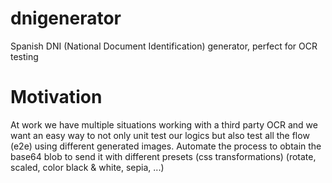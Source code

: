 # dnigenerator
Spanish DNI (National Document Identification) generator, perfect for OCR testing

# Motivation
At work we have multiple situations working with a third party OCR and we want an easy way to not only unit test our logics but also test all the flow (e2e) using different generated images.
Automate the process to obtain the base64 blob to send it with different presets (css transformations) (rotate, scaled, color black & white, sepia, ...)